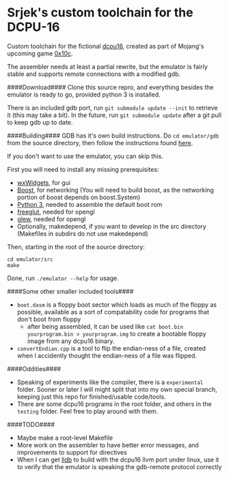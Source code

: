# Srjek's custom toolchain for the DCPU-16 #

Custom toolchain for the fictional [dcpu16](http://dcpu.com/dcpu-16/), created as part of Mojang's upcoming game [0x10c](http://0x10c.com/).

The assembler needs at least a partial rewrite, but the emulator is fairly stable and supports remote connections with a modified gdb.


####Download####
Clone this source repro, and everything besides the emulator is ready to go, provided python 3 is installed.

There is an included gdb port, run `git submodule update --init` to retrieve it (this may take a bit).
In the future, run `git submodule update` after a git pull to keep gdb up to date.


####Building####
GDB has it's own build instructions. Do `cd emulator/gdb` from the source directory, then follow the instructions found [here](https://github.com/srjek/gdb-dcpu16).

If you don't want to use the emulator, you can skip this.

First you will need to install any missing prerequisites:
 * [wxWidgets](http://www.wxwidgets.org/), for gui
 * [Boost](http://www.boost.org/), for networking (You will need to build boost, as the networking portion of boost depends on boost.System)
 * [Python 3](http://www.python.org/), needed to assemble the default boot rom
 * [freeglut](http://freeglut.sourceforge.net/), needed for opengl
 * [glew](http://glew.sourceforge.net/), needed for opengl
 * Optionally, makedepend, if you want to develop in the src directory (Makefiles in subdirs do not use makedepend)

Then, starting in the root of the source directory:

    cd emulator/src
    make

Done, run `./emulator --help` for usage.


####Some other smaller included tools####
 * `boot.dasm` is a floppy boot sector which loads as much of the floppy as possible, available as a sort of compatability code for programs that don't boot from floppy
   - after being assembled, it can be used like `cat boot.bin yourprogram.bin > yourprogram.img` to create a bootable floppy image from any dcpu16 binary.
 * `convertEndian.cpp` is a tool to flip the endian-ness of a file, created when I accidently thought the endian-ness of a file was flipped.

####Oddities####
 * Speaking of experiments like the compiler, there is a `experimental` folder. Sooner or later I will might split that into my own special branch, keeping just this repo for finished/usable code/tools.
 * There are some dcpu16 programs in the root folder, and others in the `testing` folder. Feel free to play around with them.
 
####TODO####
 * Maybe make a root-level Makefile
 * More work on the assembler to have better error messages, and improvements to support for directives
 * When I can get [lldb](http://lldb.llvm.org/) to build with the dcpu16 llvm port under linux, use it to verify that the emulator is speaking the gdb-remote protocol correctly
 
